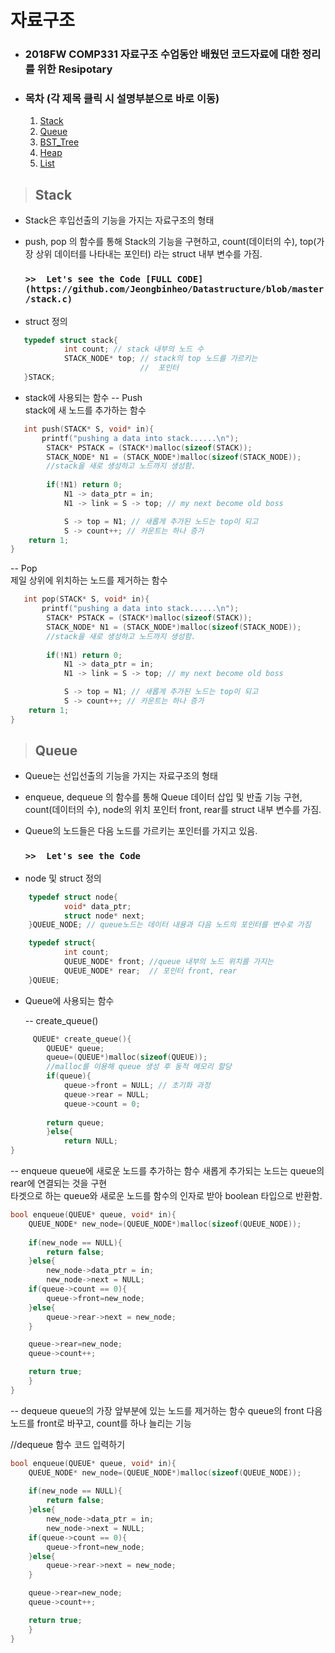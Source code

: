 # 자료구조 
- ### 2018FW COMP331 자료구조 수업동안 배웠던 코드자료에 대한 정리를 위한 Resipotary

-  ### 목차 (각 제목 클릭 시 설명부분으로 바로 이동)
   1. [Stack](README.md#Stack) 
   2. [Queue](README.md#Queue) 
   3. [BST_Tree](README.md#BST_Tree) 
   4. [Heap](README.md#Heap)
   5. [List](README.md#List) 
  
> ## Stack
- Stack은 후입선출의 기능을 가지는 자료구조의 형태

- push, pop 의 함수를 통해 Stack의 기능을 구현하고, 
 count(데이터의 수), top(가장 상위 데이터를 나타내는 포인터) 라는   struct 내부 변수를 가짐.
   ###  `>>  Let's see the Code [FULL CODE](https://github.com/Jeongbinheo/Datastructure/blob/master/stack.c)`  
 - struct 정의 
```C++  
   typedef struct stack{
			int count; // stack 내부의 노드 수 
			STACK_NODE* top; // stack의 top 노드를 가르키는 
			                 //  포인터
   }STACK; 
``` 
 - stack에 사용되는 함수 
     --  Push  
         stack에 새 노드를 추가하는 함수 
```C++  
   int push(STACK* S, void* in){
	   printf("pushing a data into stack......\n");
		STACK* PSTACK = (STACK*)malloc(sizeof(STACK));
		STACK_NODE* N1 = (STACK_NODE*)malloc(sizeof(STACK_NODE));
        //stack을 새로 생성하고 노드까지 생성함.
        
		if(!N1) return 0;
			N1 -> data_ptr = in;
			N1 -> link = S -> top; // my next become old boss

			S -> top = N1; // 새롭게 추가된 노드는 top이 되고
			S -> count++; // 카운트는 하나 증가
	return 1;
}
```
   -- Pop  
      제일 상위에 위치하는 노드를 제거하는 함수
```C++  
   int pop(STACK* S, void* in){
	   printf("pushing a data into stack......\n");
		STACK* PSTACK = (STACK*)malloc(sizeof(STACK));
		STACK_NODE* N1 = (STACK_NODE*)malloc(sizeof(STACK_NODE));
        //stack을 새로 생성하고 노드까지 생성함.
        
		if(!N1) return 0;
			N1 -> data_ptr = in;
			N1 -> link = S -> top; // my next become old boss

			S -> top = N1; // 새롭게 추가된 노드는 top이 되고
			S -> count++; // 카운트는 하나 증가
	return 1;
}
```

> ## Queue
- Queue는 선입선출의 기능을 가지는 자료구조의 형태

- enqueue, dequeue 의 함수를 통해 Queue 데이터 삽입 및 반출 기능 구현, count(데이터의 수), node의 위치 포인터 front, rear를 struct 내부 변수를 가짐.

- Queue의 노드들은 다음 노드를 가르키는 포인터를 가지고 있음.
 
   ###  `>>  Let's see the Code`  
 - node 및 struct 정의 
```C++  
	typedef struct node{
			void* data_ptr;
			struct node* next;
	}QUEUE_NODE; // queue노드는 데이터 내용과 다음 노드의 포인터를 변수로 가짐

	typedef struct{
			int count;
			QUEUE_NODE* front; //queue 내부의 노드 위치를 가지는 
			QUEUE_NODE* rear;  // 포인터 front, rear
	}QUEUE;
```

- Queue에 사용되는 함수

    -- create_queue()  
``` C++
	 QUEUE* create_queue(){
		QUEUE* queue;
		queue=(QUEUE*)malloc(sizeof(QUEUE));
		//malloc를 이용해 queue 생성 후 동적 메모리 할당
		if(queue){
			queue->front = NULL; // 초기화 과정
			queue->rear = NULL;
			queue->count = 0;
		
		return queue;
		}else{
			return NULL;
}  
```
   -- enqueue
    queue에 새로운 노드를 추가하는 함수 
  새롭게 추가되는 노드는 queue의 rear에 연결되는 것을 구현  
 타겟으로 하는 queue와 새로운 노드를 함수의 인자로 받아 boolean 타입으로 반환함.
```C++   
bool enqueue(QUEUE* queue, void* in){
	QUEUE_NODE* new_node=(QUEUE_NODE*)malloc(sizeof(QUEUE_NODE));
    
	if(new_node == NULL){
		return false;
	}else{	
		new_node->data_ptr = in;
		new_node->next = NULL;
	if(queue->count == 0){
		queue->front=new_node;
	}else{
		queue->rear->next = new_node;
	}

	queue->rear=new_node;
	queue->count++;

	return true;
	}
}
``` 
   -- dequeue
   queue의 가장 앞부분에 있는 노드를 제거하는 함수
   queue의 front 다음 노드를 front로 바꾸고, count를 하나 늘리는 기능

//dequeue 함수 코드 입력하기
```C++    
bool enqueue(QUEUE* queue, void* in){
	QUEUE_NODE* new_node=(QUEUE_NODE*)malloc(sizeof(QUEUE_NODE));
    
	if(new_node == NULL){
		return false;
	}else{	
		new_node->data_ptr = in;
		new_node->next = NULL;
	if(queue->count == 0){
		queue->front=new_node;
	}else{
		queue->rear->next = new_node;
	}

	queue->rear=new_node;
	queue->count++;

	return true;
	}
}
``` 
